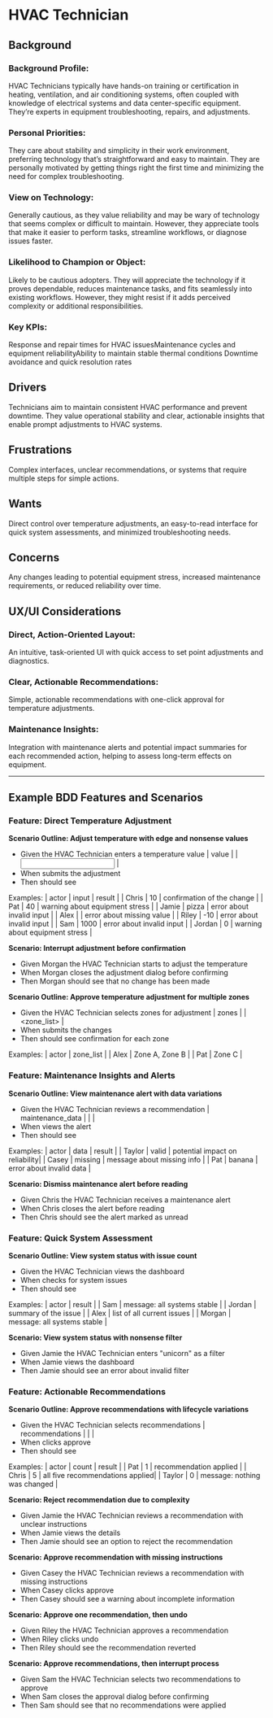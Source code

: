 # HVAC Technician

## Background
### Background Profile: 
HVAC Technicians typically have hands-on training or certification in heating, ventilation, and air conditioning systems, often coupled with knowledge of electrical systems and data center-specific equipment. They’re experts in equipment troubleshooting, repairs, and adjustments.​

### Personal Priorities: 
They care about stability and simplicity in their work environment, preferring technology that’s straightforward and easy to maintain. They are personally motivated by getting things right the first time and minimizing the need for complex troubleshooting.​

### View on Technology: 
Generally cautious, as they value reliability and may be wary of technology that seems complex or difficult to maintain.
However, they appreciate tools that make it easier to perform tasks, streamline workflows, or diagnose issues faster.​

### Likelihood to Champion or Object: 
Likely to be cautious adopters. They will appreciate the technology if it proves dependable, reduces maintenance tasks, and fits seamlessly into existing workflows. However, they might resist if it adds perceived complexity or additional responsibilities.​

### Key KPIs: 
Response and repair times for HVAC issuesMaintenance cycles and equipment reliabilityAbility to maintain stable thermal conditions Downtime avoidance and quick resolution rates


## Drivers
Technicians aim to maintain consistent HVAC performance and prevent downtime. They value operational stability and clear, actionable insights that enable prompt adjustments to HVAC systems.

## Frustrations
Complex interfaces, unclear recommendations, or systems that require multiple steps for simple actions.​

## Wants
Direct control over temperature adjustments, an easy-to-read interface for quick system assessments, and minimized troubleshooting needs.​

## Concerns
Any changes leading to potential equipment stress, increased maintenance requirements, or reduced reliability over time.​

## UX/UI Considerations
### Direct, Action-Oriented Layout: 
An intuitive, task-oriented UI with quick access to set point adjustments and diagnostics.​

### Clear, Actionable Recommendations: 
Simple, actionable recommendations with one-click approval for temperature adjustments.​

### Maintenance Insights: 
Integration with maintenance alerts and potential impact summaries for each recommended action, helping to assess long-term effects on equipment.

---

## Example BDD Features and Scenarios

### Feature: Direct Temperature Adjustment

**Scenario Outline: Adjust temperature with edge and nonsense values**
- Given <actor> the HVAC Technician enters a temperature value
    | value      |
    | <input>    |
- When <actor> submits the adjustment
- Then <actor> should see <result>

Examples:
    | actor   | input    | result                              |
    | Chris   | 10       | confirmation of the change          |
    | Pat     | 40       | warning about equipment stress      |
    | Jamie   | pizza    | error about invalid input           |
    | Alex    |          | error about missing value           |
    | Riley   | -10      | error about invalid input           |
    | Sam     | 1000     | error about invalid input           |
    | Jordan  | 0        | warning about equipment stress      |

**Scenario: Interrupt adjustment before confirmation**
- Given Morgan the HVAC Technician starts to adjust the temperature
- When Morgan closes the adjustment dialog before confirming
- Then Morgan should see that no change has been made

**Scenario Outline: Approve temperature adjustment for multiple zones**
- Given <actor> the HVAC Technician selects zones for adjustment
    | zones         |
    | <zone_list>   |
- When <actor> submits the changes
- Then <actor> should see confirmation for each zone

Examples:
    | actor | zone_list         |
    | Alex  | Zone A, Zone B    |
    | Pat   | Zone C            |

### Feature: Maintenance Insights and Alerts

**Scenario Outline: View maintenance alert with data variations**
- Given <actor> the HVAC Technician reviews a recommendation
    | maintenance_data |
    | <data>          |
- When <actor> views the alert
- Then <actor> should see <result>

Examples:
    | actor  | data     | result                        |
    | Taylor | valid    | potential impact on reliability|
    | Casey  | missing  | message about missing info     |
    | Pat    | banana   | error about invalid data       |

**Scenario: Dismiss maintenance alert before reading**
- Given Chris the HVAC Technician receives a maintenance alert
- When Chris closes the alert before reading
- Then Chris should see the alert marked as unread

### Feature: Quick System Assessment

**Scenario Outline: View system status with issue count**
- Given <actor> the HVAC Technician views the dashboard
- When <actor> checks for system issues
- Then <actor> should see <result>

Examples:
    | actor  | result                          |
    | Sam    | message: all systems stable     |
    | Jordan | summary of the issue            |
    | Alex   | list of all current issues      |
    | Morgan | message: all systems stable     |

**Scenario: View system status with nonsense filter**
- Given Jamie the HVAC Technician enters "unicorn" as a filter
- When Jamie views the dashboard
- Then Jamie should see an error about invalid filter

### Feature: Actionable Recommendations

**Scenario Outline: Approve recommendations with lifecycle variations**
- Given <actor> the HVAC Technician selects recommendations
    | recommendations |
    | <count>         |
- When <actor> clicks approve
- Then <actor> should see <result>

Examples:
    | actor  | count | result                        |
    | Pat    | 1     | recommendation applied        |
    | Chris  | 5     | all five recommendations applied|
    | Taylor | 0     | message: nothing was changed  |

**Scenario: Reject recommendation due to complexity**
- Given Jamie the HVAC Technician reviews a recommendation with unclear instructions
- When Jamie views the details
- Then Jamie should see an option to reject the recommendation

**Scenario: Approve recommendation with missing instructions**
- Given Casey the HVAC Technician reviews a recommendation with missing instructions
- When Casey clicks approve
- Then Casey should see a warning about incomplete information

**Scenario: Approve one recommendation, then undo**
- Given Riley the HVAC Technician approves a recommendation
- When Riley clicks undo
- Then Riley should see the recommendation reverted

**Scenario: Approve recommendations, then interrupt process**
- Given Sam the HVAC Technician selects two recommendations to approve
- When Sam closes the approval dialog before confirming
- Then Sam should see that no recommendations were applied